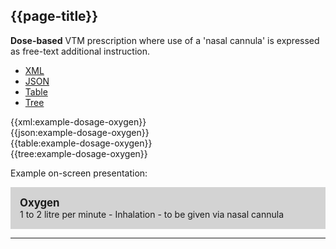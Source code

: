 ## {{page-title}}

<div class="nhsd-a-box nhsd-a-box--bg-light-blue nhsd-!t-margin-bottom-6 nhsd-t-body">
    <strong>Dose-based</strong> VTM prescription where use of a 'nasal cannula' is expressed as free-text additional instruction.
</div>

<!--// start of code snippet -->
<div>
    <ul class="nav nav-tabs" role="tablist">
      <li role="presentation" class="active">
        <a href="#xml-7" aria-controls="xml" role="tab" data-toggle="tab">XML</a>
      </li>
      <li role="presentation">
        <a href="#json-7" aria-controls="json" role="tab" data-toggle="tab">JSON</a>
      </li>
        <li role="presentation">
        <a href="#table-7" aria-controls="table" role="tab" data-toggle="tab">Table</a>
      </li>
      <li role="presentation">
        <a href="#tree-7" aria-controls="tree" role="tab" data-toggle="tab">Tree</a>
      </li>
  </ul>

  <!-- Tab panes -->
  <div class="tab-content snippet">
    <div role="tabpanel" class="tab-pane active" id="xml-7">
      {{xml:example-dosage-oxygen}}
    </div>
    <div role="tabpanel" class="tab-pane" id="json-7">
      {{json:example-dosage-oxygen}}
    </div>
    <div role="tabpanel" class="tab-pane" id="table-7">
      {{table:example-dosage-oxygen}}
    </div>
    <div role="tabpanel" class="tab-pane" id="tree-7">
      {{tree:example-dosage-oxygen}}
    </div>
  </div>
</div>
<!--// end of code snippet -->

Example on-screen presentation:

<div style="background-color:lightgrey;padding:15px;">
<div style="font-size:larger;font-weight:bold;">Oxygen</div>
1 to 2 litre per minute - Inhalation - to be given via nasal cannula
</div>

---